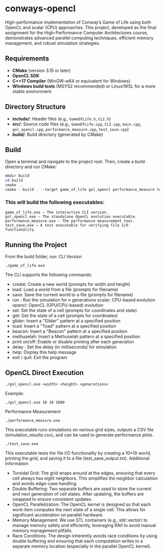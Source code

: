 # conways-opencl

High-performance implementation of Conway’s Game of Life using both OpenCL and scalar (CPU) approaches. This project, developed as the final assignment for the High-Performance Computer Architectures course, demonstrates advanced parallel computing techniques, efficient memory management, and robust simulation strategies.

## Requirements

- **CMake** (version 3.15 or later)
- **OpenCL SDK**
- **C++17 Compiler** (MinGW-w64 or equivalent for Windows)
- **Windows build tools** (MSYS2 recommended) or Linux/WSL for a more stable environment

## Directory Structure

- **include/**: Header files (e.g., `GameOfLife.h`, `CLI.h`)
- **src/**: Source code files (e.g., `GameOfLife.cpp`, `CLI.cpp`, `main.cpp`, `gol_opencl.cpp`, `performance_measure.cpp`, `test_save.cpp`)
- **build/**: Build directory (generated by CMake)

## Build

Open a terminal and navigate to the project root. Then, create a build directory and run CMake:

```powershell
mkdir build
cd build
cmake ..
cmake --build . --target game_of_life gol_opencl performance_measure test_save
```
### This will build the following executables:

    game_of_life.exe – The interactive CLI version.
    gol_opencl.exe – The standalone OpenCL evolution executable.
    performance_measure.exe – The performance measurement tool.
    test_save.exe – A test executable for verifying file I/O functionality.

## Running the Project

From the build folder, run:
CLI Version
```poweshell
./game_of_life.exe
```

The CLI supports the following commands:

  - create: Create a new world (prompts for width and height)
  - load: Load a world from a file (prompts for filename)
  - save: Save the current world to a file (prompts for filename)
  - run <mode> <n>: Run the simulation for n generations
        scalar: CPU-based evolution
        opencl: OpenCL (GPU/CPU-based) evolution
  - set: Set the state of a cell (prompts for coordinates and state)
  - get: Get the state of a cell (prompts for coordinates)
  - glider: Insert a "Glider" pattern at a specified position
  - toad: Insert a "Toad" pattern at a specified position
  - beacon: Insert a "Beacon" pattern at a specified position
  - methuselah: Insert a Methuselah pattern at a specified position
  - print on/off: Enable or disable printing after each generation
  - delay <ms>: Set the delay (in milliseconds) for simulation
  - help: Display this help message
  - exit / quit: Exit the program

## OpenCL Direct Execution

```poweshell
./gol_opencl.exe <width> <height> <generations>
```
Example:

```poweshell
./gol_opencl.exe 10 10 1000
```

Performance Measurement
```poweshell
./performance_measure.exe
```

This executable runs simulations on various grid sizes, outputs a CSV file (simulation_results.csv), and can be used to generate performance plots.
```poweshell
./test_save.exe
```

This executable tests the file I/O functionality by creating a 10×10 world, printing the grid, and saving it to a file (test_save_output.txt).
Additional Information

  - Toroidal Grid: The grid wraps around at the edges, ensuring that every cell always has eight neighbors. This simplifies the neighbor calculation and avoids edge-case handling.
  - Double Buffering: Two separate buffers are used to store the current and next generation of cell states. After updating, the buffers are swapped to ensure consistent updates.
  - OpenCL Parallelization: The OpenCL kernel is designed so that each work-item computes the next state of a single cell. This allows for significant acceleration on parallel hardware.
  - Memory Management: We use STL containers (e.g., std::vector) to manage memory safely and efficiently, leveraging RAII to avoid manual memory management pitfalls.
  - Race Conditions: The design inherently avoids race conditions by using double buffering and ensuring that each computation writes to a separate memory location (especially in the parallel OpenCL kernel).
